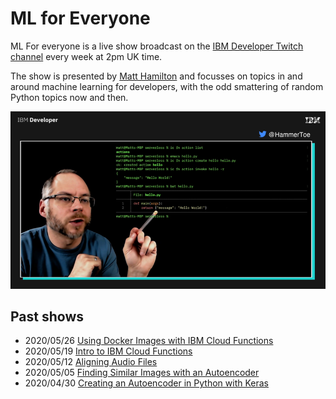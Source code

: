 # ML for Everyone

ML For everyone is a live show broadcast on the [IBM Developer Twitch channel](https://developer.ibm.com/livestream) every week at 2pm UK time.

The show is presented by [Matt Hamilton](https://twitter.com/hammertoe) and focusses on topics in and around machine learning for developers, with the odd smattering of random Python topics now and then.

![Preview of show](https://raw.githubusercontent.com/IBMDeveloperUK/ML-For-Everyone/master/_images/show_image.png)

## Past shows
- 2020/05/26 [Using Docker Images with IBM Cloud Functions](https://github.com/IBMDeveloperUK/ML-For-Everyone/tree/master/20200526-IBM-Cloud-Functions-and-Docker-Images)
- 2020/05/19 [Intro to IBM Cloud Functions](https://github.com/IBMDeveloperUK/ML-For-Everyone/tree/master/20200519-Intro-to-IBM-Cloud-Functions)
- 2020/05/12 [Aligning Audio Files](https://github.com/IBMDeveloperUK/ML-For-Everyone/tree/master/20200512-Aligning-Audio-Files)
- 2020/05/05 [Finding Similar Images with an Autoencoder](https://github.com/IBMDeveloperUK/ML-For-Everyone/tree/master/20200505-Finding-Similar-Images-With-an-Autoencoder)
- 2020/04/30 [Creating an Autoencoder in Python with Keras](https://github.com/IBMDeveloperUK/ML-For-Everyone/tree/master/202004030-Creating-an-Autoencoder-with-Keras)

